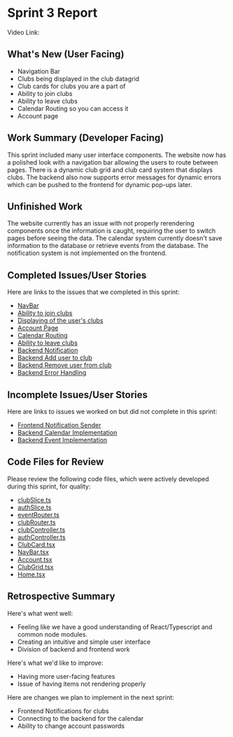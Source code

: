 # Sprint 3 Report 
Video Link: 

## What's New (User Facing)
 * Navigation Bar
 * Clubs being displayed in the club datagrid
 * Club cards for clubs you are a part of
 * Ability to join clubs
 * Ability to leave clubs
 * Calendar Routing so you can access it
 * Account page

## Work Summary (Developer Facing)
This sprint included many user interface components. The website now has a polished look with a navigation bar allowing the users to route between pages. There is a dynamic club grid and club card system that displays clubs. The backend also now supports error messages for dynamic errors which can be pushed to the frontend for dynamic pop-ups later.

## Unfinished Work
The website currently has an issue with not properly rerendering components once the information is caught, requiring the user to switch pages before seeing the data. The calendar system currently doesn't save information to the database or retrieve events from the database. The notification system is not implemented on the frontend.

## Completed Issues/User Stories
Here are links to the issues that we completed in this sprint:
 * [NavBar](https://github.com/users/noahschmal/projects/3/views/1?pane=issue&itemId=89946228&issue=noahschmal%7CClubHub%7C48)
 * [Ability to join clubs](https://github.com/users/noahschmal/projects/3/views/1?pane=issue&itemId=89946247&issue=noahschmal%7CClubHub%7C49)
 * [Displaying of the user's clubs](https://github.com/users/noahschmal/projects/3/views/1?pane=issue&itemId=89946253&issue=noahschmal%7CClubHub%7C50)
 * [Account Page](https://github.com/users/noahschmal/projects/3/views/1?pane=issue&itemId=89946269&issue=noahschmal%7CClubHub%7C51)
 * [Calendar Routing](https://github.com/users/noahschmal/projects/3/views/1?pane=issue&itemId=89946275&issue=noahschmal%7CClubHub%7C52)
 * [Ability to leave clubs](https://github.com/users/noahschmal/projects/3/views/1?pane=issue&itemId=89946294&issue=noahschmal%7CClubHub%7C53)
 * [Backend Notification](https://github.com/users/noahschmal/projects/3/views/1?pane=issue&itemId=89946443&issue=noahschmal%7CClubHub%7C56)
 * [Backend Add user to club](https://github.com/users/noahschmal/projects/3/views/1?pane=issue&itemId=89946529&issue=noahschmal%7CClubHub%7C59)
 * [Backend Remove user from club](https://github.com/users/noahschmal/projects/3/views/1?pane=issue&itemId=89946526&issue=noahschmal%7CClubHub%7C58)
 * [Backend Error Handling](https://github.com/users/noahschmal/projects/3/views/1?pane=issue&itemId=89946521&issue=noahschmal%7CClubHub%7C57)


 ## Incomplete Issues/User Stories
 Here are links to issues we worked on but did not complete in this sprint:
 * [Frontend Notification Sender](https://github.com/users/noahschmal/projects/3/views/1?pane=issue&itemId=89946330&issue=noahschmal%7CClubHub%7C54)
 * [Backend Calendar Implementation](https://github.com/users/noahschmal/projects/3/views/1?pane=issue&itemId=89949059&issue=noahschmal%7CClubHub%7C60)
 * [Backend Event Implementation](https://github.com/users/noahschmal/projects/3/views/1?pane=issue&itemId=89946361&issue=noahschmal%7CClubHub%7C55)

## Code Files for Review
Please review the following code files, which were actively developed during this sprint, for quality:
 * [clubSlice.ts](https://github.com/noahschmal/ClubHub/blob/main/frontend/src/slices/clubSlice.ts)
 * [authSlice.ts](https://github.com/noahschmal/ClubHub/blob/main/frontend/src/slices/authSlice.ts)
 * [eventRouter.ts](https://github.com/noahschmal/ClubHub/blob/main/backend/src/router/eventRouter.ts)
 * [clubRouter.ts](https://github.com/noahschmal/ClubHub/blob/main/backend/src/router/clubRouter.ts)
 * [clubController.ts](https://github.com/noahschmal/ClubHub/blob/main/backend/src/controllers/clubController.ts)
 * [authController.ts](https://github.com/noahschmal/ClubHub/blob/main/backend/src/controllers/authController.ts)
 * [ClubCard.tsx](https://github.com/noahschmal/ClubHub/blob/main/frontend/src/pages/components/ClubCard.tsx)
 * [NavBar.tsx](https://github.com/noahschmal/ClubHub/blob/main/frontend/src/pages/components/ClubCard.tsx)
 * [Account.tsx](https://github.com/noahschmal/ClubHub/blob/main/frontend/src/pages/Account.tsx)
 * [ClubGrid.tsx](https://github.com/noahschmal/ClubHub/blob/main/frontend/src/pages/ClubGrid.tsx)
 * [Home.tsx](https://github.com/noahschmal/ClubHub/blob/main/frontend/src/pages/Home.tsx)
 
 
## Retrospective Summary
Here's what went well:
  * Feeling like we have a good understanding of React/Typescript and common node modules.
  * Creating an intuitive and simple user interface
  * Division of backend and frontend work
 
Here's what we'd like to improve:
  * Having more user-facing features
  * Issue of having items not rendering properly
  
Here are changes we plan to implement in the next sprint:
  * Frontend Notifications for clubs
  * Connecting to the backend for the calendar
  * Ability to change account passwords
